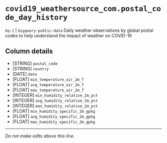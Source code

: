 # `covid19_weathersource_com.postal_code_day_history`
`bq-1` | `bigquery-public-data`
Daily weather observations by global postal codes to help understand the impact of weather on COVID-19

## Column details
* [STRING]    `postal_code`
* [STRING]    `country`
* [DATE]      `date`
* [FLOAT]     `min_temperature_air_2m_f`
* [FLOAT]     `avg_temperature_air_2m_f`
* [FLOAT]     `max_temperature_air_2m_f`
* [INTEGER]   `min_humidity_relative_2m_pct`
* [INTEGER]   `avg_humidity_relative_2m_pct`
* [INTEGER]   `max_humidity_relative_2m_pct`
* [FLOAT]     `min_humidity_specific_2m_gpkg`
* [FLOAT]     `avg_humidity_specific_2m_gpkg`
* [FLOAT]     `max_humidity_specific_2m_gpkg`

-------------------------------------------------------------------------------
*Do not make edits above this line.*
